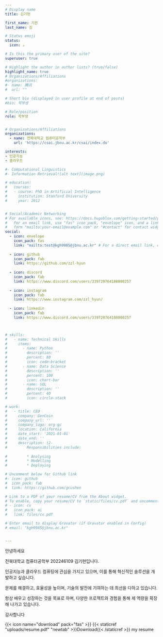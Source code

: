 ```yaml
---
# Display name
title: 김기현

first_name: 기현
last_name: 김

# Status emoji
status:
  icon: ☕️

# Is this the primary user of the site?
superuser: true

# Highlight the author in author lists? (true/false)
highlight_name: true
# Organizations/Affiliations
#organizations:
#- name: 腾讯
#  url: ""

# Short bio (displayed in user profile at end of posts)
#bio: 학부생

# Role/position
role: 학부생


# Organizations/Affiliations
organizations:
  - name: 전북대학교 컴퓨터공학부
    url: 'https://csai.jbnu.ac.kr/csai/index.do'

interests:
- 인공지능
- 클라우드

#- Computational Linguistics
#- Information Retrieval![alt text](image.png)

# education:
#   courses:
#   - course: PhD in Artificial Intelligence
#     institution: Stanford University
#     year: 2012


# Social/Academic Networking
# For available icons, see: https://docs.hugoblox.com/getting-started/page-builder/#icons
#   For an email link, use "fas" icon pack, "envelope" icon, and a link in the
#   form "mailto:your-email@example.com" or "#contact" for contact widget.
social:
  - icon: envelope
    icon_pack: fas
    link: "mailto:test@kgh9985@jbnu.ac.kr" # For a direct email link, use "mailto:test@example.org".
  
  - icon: github
    icon_pack: fab
    link: https://github.com/zzl-hyun
 
  - icon: discord
    icon_pack: fab
    link: https://www.discord.com/users/339720764188000257
  
  - icon: instagram
    icon_pack: fab
    link: https://www.instagram.com/zzl_hyun/
  
  - icon: linkedin
    icon_pack: fab
    link: https://www.discord.com/users/339720764188000257



# skills:
#   - name: Technical Skills
#     items:
#       - name: Python
#         description: ''
#         percent: 80
#         icon: code-bracket
#       - name: Data Science
#         description: ''
#         percent: 100
#         icon: chart-bar
#       - name: SQL
#         description: ''
#         percent: 40
#         icon: circle-stack

# work:
#   - title: CEO
#     company: GenCoin
#     company_url: ''
#     company_logo: org-gc
#     location: California
#     date_start: '2021-01-01'
#     date_end: ''
#     description: |2-
#         Responsibilities include:
        
#         * Analysing
#         * Modelling
#         * Deploying

# Uncomment below for Github link
#- icon: github
#  icon_pack: fab
#  link: https://github.com/gcushen

# Link to a PDF of your resume/CV from the About widget.
# To enable, copy your resume/CV to `static/files/cv.pdf` and uncomment the lines below.
# - icon: cv
#   icon_pack: ai
#   link: files/cv.pdf

# Enter email to display Gravatar (if Gravatar enabled in Config)
# email: "kgh9985@jbnu.ac.kr"


---
```


안녕하세요

전북대학교 컴퓨터공학부 202246109 김기현입니다.

인공지능과 클라우드 컴퓨팅에 관심을 가지고 있으며, 이를 통해 혁신적인 솔루션을 개발하고 싶습니다.

문제를 해결하고, 효율성을 높이며, 기술의 발전에 기여하는 데 최선을 다하고 있습니다.

항상 배우고 성장하는 것을 목표로 하며, 다양한 프로젝트와 경험을 통해 제 역량을 확장해 나가고 있습니다.

감사합니다

{{< icon name="download" pack="fas" >}} {{< staticref "uploads/resume.pdf" "newtab" >}}Download{{< /staticref >}} my resume

